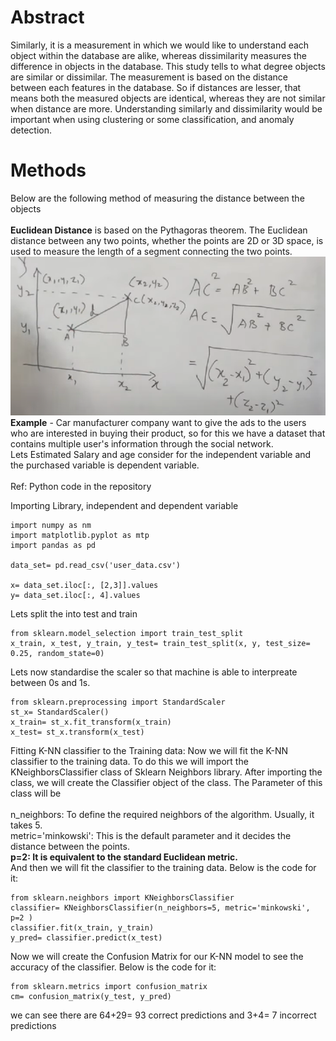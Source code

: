 # Abstract
Similarly, it is a measurement in which we would like to understand each object within the database are alike, whereas dissimilarity measures the difference in objects in the database. This study tells to what degree objects are similar or dissimilar. The measurement is based on the distance between each features in the database. So if distances are lesser, that means both the measured objects are identical, whereas they are not similar when distance are more. Understanding similarly and dissimilarity would be important when using clustering or some classification, and anomaly detection.

# Methods
Below are the following method of measuring the distance between the objects  <br /> <br /> 
**Euclidean Distance** is based on the Pythagoras theorem. The Euclidean distance between any two points, whether the points are 2D or 3D space, is used to measure the length of a segment connecting the two points. 
![](https://github.com/Pramodgopinathan/similarity-dissimilarity/blob/856ae39167d7dcd62a7ac4f68e77b4501e93cb1d/Euclidean_Distance.png) <br/>
**Example** - Car manufacturer company want to give the ads to the users who are interested in buying their product, so for this we have a dataset that contains multiple user's information through the social network. <br/>
Lets Estimated Salary and age consider for the independent variable and the purchased variable is dependent variable. <br/><br/>
Ref: Python code in the repository

Importing Library, independent and dependent variable
```python:
import numpy as nm  
import matplotlib.pyplot as mtp  
import pandas as pd

data_set= pd.read_csv('user_data.csv')  

x= data_set.iloc[:, [2,3]].values  
y= data_set.iloc[:, 4].values  
```
Lets split the into test and train
```python:
from sklearn.model_selection import train_test_split  
x_train, x_test, y_train, y_test= train_test_split(x, y, test_size= 0.25, random_state=0)  
```
Lets now standardise the scaler so that machine is able to interpreate between 0s and 1s.
```python:
from sklearn.preprocessing import StandardScaler    
st_x= StandardScaler()    
x_train= st_x.fit_transform(x_train)    
x_test= st_x.transform(x_test)  
```

Fitting K-NN classifier to the Training data:
Now we will fit the K-NN classifier to the training data. To do this we will import the KNeighborsClassifier class of Sklearn Neighbors library. After importing the class, we will create the Classifier object of the class. The Parameter of this class will be <br /> <br /> 
n_neighbors: To define the required neighbors of the algorithm. Usually, it takes 5. <br />
metric='minkowski': This is the default parameter and it decides the distance between the points. <br />
**p=2: It is equivalent to the standard Euclidean metric.** <br />
And then we will fit the classifier to the training data. Below is the code for it: <br />

```python:
from sklearn.neighbors import KNeighborsClassifier  
classifier= KNeighborsClassifier(n_neighbors=5, metric='minkowski', p=2 )  
classifier.fit(x_train, y_train)  
y_pred= classifier.predict(x_test)  
```
Now we will create the Confusion Matrix for our K-NN model to see the accuracy of the classifier. Below is the code for it: <br />
```python:
from sklearn.metrics import confusion_matrix  
cm= confusion_matrix(y_test, y_pred)  
```
we can see there are 64+29= 93 correct predictions and 3+4= 7 incorrect predictions
